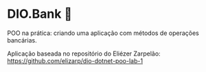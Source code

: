# DIO.Bank 🏦


POO na prática: criando uma aplicação com métodos de operações bancárias.

Aplicação baseada no repositório do Eliézer Zarpelão: https://github.com/elizarp/dio-dotnet-poo-lab-1
